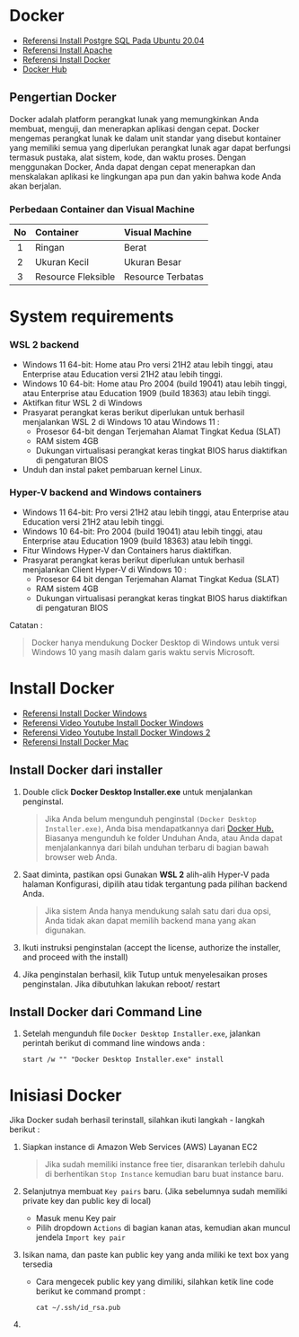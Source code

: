 # Docker

* [Referensi Install Postgre SQL Pada Ubuntu 20.04](https://www.digitalocean.com/community/tutorials/how-to-install-postgresql-on-ubuntu-20-04-quickstart-id)
* [Referensi Install Apache](https://www.digitalocean.com/community/tutorials/how-to-install-the-apache-web-server-on-ubuntu-20-04-id)
* [Referensi Install Docker](https://docs.docker.com/get-docker)
* [Docker Hub](hub.docker.com)

## Pengertian Docker

Docker adalah platform perangkat lunak yang memungkinkan Anda membuat, menguji, dan menerapkan aplikasi dengan cepat. Docker mengemas perangkat lunak ke dalam unit standar yang disebut kontainer yang memiliki semua yang diperlukan perangkat lunak agar dapat berfungsi termasuk pustaka, alat sistem, kode, dan waktu proses. Dengan menggunakan Docker, Anda dapat dengan cepat menerapkan dan menskalakan aplikasi ke lingkungan apa pun dan yakin bahwa kode Anda akan berjalan.

### Perbedaan Container dan Visual Machine
| No | Container | Visual Machine |
| :--: | :------- | :------------ |
| 1 | Ringan | Berat |
| 2 | Ukuran Kecil | Ukuran Besar |
| 3 | Resource Fleksible | Resource Terbatas |

# System requirements

### WSL 2 backend

- Windows 11 64-bit: Home atau Pro versi 21H2 atau lebih tinggi, atau Enterprise atau Education versi 21H2 atau lebih tinggi.
- Windows 10 64-bit: Home atau Pro 2004 (build 19041) atau lebih tinggi, atau Enterprise atau Education 1909 (build 18363) atau lebih tinggi.
- Aktifkan fitur WSL 2 di Windows
- Prasyarat perangkat keras berikut diperlukan untuk berhasil menjalankan WSL 2 di Windows 10 atau Windows 11 :
  - Prosesor 64-bit dengan Terjemahan Alamat Tingkat Kedua (SLAT)
  - RAM sistem 4GB
  - Dukungan virtualisasi perangkat keras tingkat BIOS harus diaktifkan di pengaturan BIOS
- Unduh dan instal paket pembaruan kernel Linux.

### Hyper-V backend and Windows containers

- Windows 11 64-bit: Pro versi 21H2 atau lebih tinggi, atau Enterprise atau Education versi 21H2 atau lebih tinggi.
- Windows 10 64-bit: Pro 2004 (build 19041) atau lebih tinggi, atau Enterprise atau Education 1909 (build 18363) atau lebih tinggi.
- Fitur Windows Hyper-V dan Containers harus diaktifkan.
- Prasyarat perangkat keras berikut diperlukan untuk berhasil menjalankan Client Hyper-V di Windows 10 :
  - Prosesor 64 bit dengan Terjemahan Alamat Tingkat Kedua (SLAT)
  - RAM sistem 4GB
  - Dukungan virtualisasi perangkat keras tingkat BIOS harus diaktifkan di pengaturan BIOS

Catatan :
> Docker hanya mendukung Docker Desktop di Windows untuk versi Windows 10 yang masih dalam garis waktu servis Microsoft.

# Install Docker

* [Referensi Install Docker Windows](https://docs.docker.com/desktop/windows/install/)
* [Referensi Video Youtube Install Docker Windows](https://youtu.be/_9AWYlt86B8)
* [Referensi Video Youtube Install Docker Windows 2](https://youtu.be/x3KEcEp5paQ)
* [Referensi Install Docker Mac](https://docs.docker.com/desktop/mac/install/)

## Install Docker dari installer

1. Double click **Docker Desktop Installer.exe** untuk menjalankan penginstal.
   > Jika Anda belum mengunduh penginstal `(Docker Desktop Installer.exe)`, Anda bisa mendapatkannya dari [Docker Hub.](https://docs.docker.com/desktop/windows/install/) Biasanya mengunduh ke folder Unduhan Anda, atau Anda dapat menjalankannya dari bilah unduhan terbaru di bagian bawah browser web Anda.

2. Saat diminta, pastikan opsi Gunakan **WSL 2** alih-alih Hyper-V pada halaman Konfigurasi, dipilih atau tidak tergantung pada pilihan backend Anda.
   > Jika sistem Anda hanya mendukung salah satu dari dua opsi, Anda tidak akan dapat memilih backend mana yang akan digunakan.

3. Ikuti instruksi penginstalan (accept the license, authorize the installer, and proceed with the install)
4. Jika penginstalan berhasil, klik Tutup untuk menyelesaikan proses penginstalan. Jika dibutuhkan lakukan reboot/ restart

## Install Docker dari Command Line

1. Setelah mengunduh file `Docker Desktop Installer.exe`, jalankan perintah berikut di command line windows anda :
   
   ```
   start /w "" "Docker Desktop Installer.exe" install
   ```

# Inisiasi Docker

Jika Docker sudah berhasil terinstall, silahkan ikuti langkah - langkah berikut :

1. Siapkan instance di Amazon Web Services (AWS) Layanan EC2
   > Jika sudah memiliki instance free tier, disarankan terlebih dahulu di berhentikan `Stop Instance` kemudian baru buat instance baru.

2. Selanjutnya membuat `Key pairs` baru. (Jika sebelumnya sudah memiliki private key dan public key di local)
   - Masuk menu Key pair
   - Pilih dropdown `Actions` di bagian kanan atas, kemudian akan muncul jendela `Import key pair`

3. Isikan nama, dan paste kan public key yang anda miliki ke text box yang tersedia
   - Cara mengecek public key yang dimiliki, silahkan ketik line code berikut ke command prompt :
   
     ```
     cat ~/.ssh/id_rsa.pub
     ```
4. 
